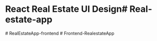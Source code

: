 # React Real Estate UI Design#   R e a l - e s t a t e - a p p  
 #   R e a l E s t a t e A p p - f r o n t e n d  
 #   F r o n t e n d - R e a l e s t a t e A p p  
 